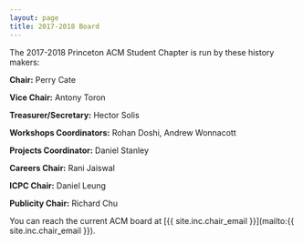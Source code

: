 ```yaml
---
layout: page
title: 2017-2018 Board
---
```

The 2017-2018 Princeton ACM Student Chapter is run by these history makers:

**Chair:** Perry Cate  

**Vice Chair:** Antony Toron  

**Treasurer/Secretary:** Hector Solis  

**Workshops Coordinators:** Rohan Doshi, Andrew Wonnacott  

**Projects Coordinator:** Daniel Stanley  

**Careers Chair:** Rani Jaiswal  

**ICPC Chair:** Daniel Leung  

**Publicity Chair:** Richard Chu  


You can reach the current ACM board at [{{ site.inc.chair_email }}](mailto:{{ site.inc.chair_email }}).
